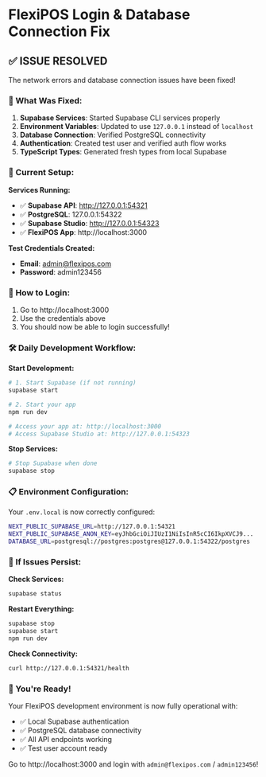 # FlexiPOS Login & Database Connection Fix

## ✅ ISSUE RESOLVED

The network errors and database connection issues have been fixed!

### 🔧 What Was Fixed:

1. **Supabase Services**: Started Supabase CLI services properly
2. **Environment Variables**: Updated to use `127.0.0.1` instead of `localhost`
3. **Database Connection**: Verified PostgreSQL connectivity
4. **Authentication**: Created test user and verified auth flow works
5. **TypeScript Types**: Generated fresh types from local Supabase

### 🚀 Current Setup:

**Services Running:**

- ✅ **Supabase API**: http://127.0.0.1:54321
- ✅ **PostgreSQL**: 127.0.0.1:54322
- ✅ **Supabase Studio**: http://127.0.0.1:54323
- ✅ **FlexiPOS App**: http://localhost:3000

**Test Credentials Created:**

- **Email**: admin@flexipos.com
- **Password**: admin123456

### 🎯 How to Login:

1. Go to http://localhost:3000
2. Use the credentials above
3. You should now be able to login successfully!

### 🛠️ Daily Development Workflow:

**Start Development:**

```bash
# 1. Start Supabase (if not running)
supabase start

# 2. Start your app
npm run dev

# Access your app at: http://localhost:3000
# Access Supabase Studio at: http://127.0.0.1:54323
```

**Stop Services:**

```bash
# Stop Supabase when done
supabase stop
```

### 📋 Environment Configuration:

Your `.env.local` is now correctly configured:

```bash
NEXT_PUBLIC_SUPABASE_URL=http://127.0.0.1:54321
NEXT_PUBLIC_SUPABASE_ANON_KEY=eyJhbGciOiJIUzI1NiIsInR5cCI6IkpXVCJ9...
DATABASE_URL=postgresql://postgres:postgres@127.0.0.1:54322/postgres
```

### 🐛 If Issues Persist:

**Check Services:**

```bash
supabase status
```

**Restart Everything:**

```bash
supabase stop
supabase start
npm run dev
```

**Check Connectivity:**

```bash
curl http://127.0.0.1:54321/health
```

### 🎉 You're Ready!

Your FlexiPOS development environment is now fully operational with:

- ✅ Local Supabase authentication
- ✅ PostgreSQL database connectivity
- ✅ All API endpoints working
- ✅ Test user account ready

Go to http://localhost:3000 and login with `admin@flexipos.com` / `admin123456`!
